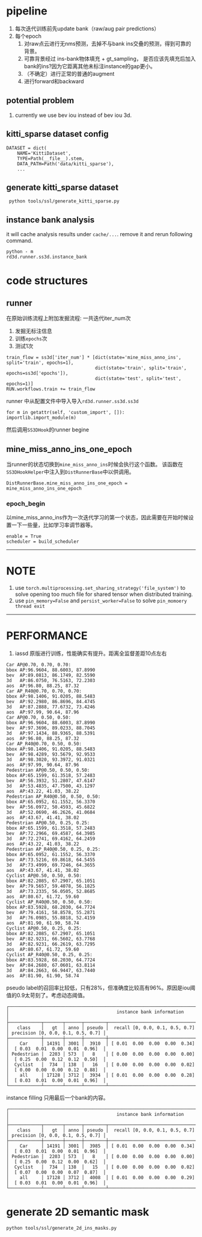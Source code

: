 # pipeline
1. 每次迭代训练前先update bank（raw/aug pair predictions）
2. 每个epoch
   1. 对raw点云进行无nms预测，去掉不与bank ins交叠的预测，得到可靠的背景。
   2. 可靠背景经过 ins-bank物体填充 + gt_sampling， 是否应该先填充后加入bank的ins?因为它距离其他未标注instance的gap更小。
   3. （不确定）进行正常的普通的augment
   4. 进行forward和backward
## potential problem
1. currently we use bev iou instead of bev iou 3d.

## kitti_sparse dataset config

```shell
DATASET = dict(
    NAME='KittiDataset',
    TYPE=Path(__file__).stem,
    DATA_PATH=Path('data/kitti_sparse'),
    ...
```

## generate kitti_sparse dataset

```shell
 python tools/ssl/generate_kitti_sparse.py
```

## instance bank analysis

it will cache analysis results under `cache/...`. remove it and rerun following command.

```shell
python - m
rd3d.runner.ss3d.instance_bank
```

# code structures

## runner

在原始训练流程上附加发掘流程: 一共迭代iter_num次

1. 发掘无标注信息
2. 训练`epochs`次
3. 测试1次

```shell
train_flow = ss3d['iter_num'] * [dict(state='mine_miss_anno_ins', split='train', epochs=1),
                                 dict(state='train', split='train', epochs=ss3d['epochs']),
                                 dict(state='test', split='test', epochs=1)]
RUN.workflows.train += train_flow 
```

runner 中从配置文件中导入导入`rd3d.runner.ss3d.ss3d`

```shell
for m in getattr(self, 'custom_import', []): importlib.import_module(m)
```

然后调用`SS3DHook`的runner begine

## mine_miss_anno_ins_one_epoch

当runner的状态切换到`mine_miss_anno_ins`时候会执行这个函数。
该函数在`SS3DHookHelper`中注入到`DistRunnerBase`中以供调用。

```shell
DistRunnerBase.mine_miss_anno_ins_one_epoch = mine_miss_anno_ins_one_epoch
```

### epoch_begin

以mine_miss_anno_ins作为一次迭代学习的第一个状态，因此需要在开始时候设置一下一些量，比如学习率调节器等。

```shell
enable = True
scheduler = build_scheduler
```
---
# NOTE
1. use `torch.multiprocessing.set_sharing_strategy('file_system')` to solve opening too much file for shared tensor when distributed training. 
2. use `pin_memory=False` and `persist_worker=False` to solve `pin_momoery thread exit`
---
# PERFORMANCE
1. iassd 原版进行训练，性能确实有提升。距离全监督差距10点左右
```shell
Car AP@0.70, 0.70, 0.70:
bbox AP:96.9604, 88.6003, 87.8990
bev  AP:89.0813, 86.1749, 82.5590
3d   AP:86.0750, 76.5163, 72.2303
aos  AP:96.80, 88.25, 87.32
Car AP_R40@0.70, 0.70, 0.70:
bbox AP:98.1406, 91.0205, 88.5483
bev  AP:92.2980, 86.8696, 84.4745
3d   AP:87.2888, 77.6732, 73.4246
aos  AP:97.99, 90.64, 87.96
Car AP@0.70, 0.50, 0.50:
bbox AP:96.9604, 88.6003, 87.8990
bev  AP:97.3696, 89.0233, 88.7045
3d   AP:97.1434, 88.9365, 88.5391
aos  AP:96.80, 88.25, 87.32
Car AP_R40@0.70, 0.50, 0.50:
bbox AP:98.1406, 91.0205, 88.5483
bev  AP:98.4289, 93.5679, 92.9533
3d   AP:98.3020, 93.3972, 91.0321
aos  AP:97.99, 90.64, 87.96
Pedestrian AP@0.50, 0.50, 0.50:
bbox AP:65.1599, 61.3518, 57.2483
bev  AP:56.3932, 51.2807, 47.6147
3d   AP:53.4835, 47.7500, 43.1297
aos  AP:43.22, 41.03, 38.22
Pedestrian AP_R40@0.50, 0.50, 0.50:
bbox AP:65.0952, 61.1552, 56.3370
bev  AP:56.0972, 50.4593, 45.6822
3d   AP:52.0690, 46.2626, 41.0684
aos  AP:43.67, 41.41, 38.02
Pedestrian AP@0.50, 0.25, 0.25:
bbox AP:65.1599, 61.3518, 57.2483
bev  AP:72.2966, 69.4587, 64.3985
3d   AP:72.2741, 69.4162, 64.2459
aos  AP:43.22, 41.03, 38.22
Pedestrian AP_R40@0.50, 0.25, 0.25:
bbox AP:65.0952, 61.1552, 56.3370
bev  AP:73.5216, 69.8618, 64.5455
3d   AP:73.4999, 69.7246, 64.3655
aos  AP:43.67, 41.41, 38.02
Cyclist AP@0.50, 0.50, 0.50:
bbox AP:82.2085, 67.2907, 65.1051
bev  AP:79.5657, 59.4078, 56.1825
3d   AP:73.2335, 56.0505, 52.8685
aos  AP:80.67, 61.72, 59.60
Cyclist AP_R40@0.50, 0.50, 0.50:
bbox AP:83.5928, 68.2030, 64.7724
bev  AP:79.4161, 58.8578, 55.2871
3d   AP:76.0985, 55.8818, 52.4159
aos  AP:81.90, 61.90, 58.74
Cyclist AP@0.50, 0.25, 0.25:
bbox AP:82.2085, 67.2907, 65.1051
bev  AP:82.9231, 66.5602, 63.7768
3d   AP:82.9231, 66.2619, 63.7295
aos  AP:80.67, 61.72, 59.60
Cyclist AP_R40@0.50, 0.25, 0.25:
bbox AP:83.5928, 68.2030, 64.7724
bev  AP:84.2680, 67.0601, 63.8114
3d   AP:84.2663, 66.9447, 63.7440
aos  AP:81.90, 61.90, 58.74
```
pseudo label的召回率比较低，只有28%，但准确度比较高有96%。原因是iou阈值的0.9太苛刻了。考虑动态阈值。
```shell
┌──────────────────────────────────────────────────────────────────────────────────────────────────────────┐
│                                        instance bank information                                         │
├────────────┬───────┬──────┬────────┬─────────────────────────────────┬───────────────────────────────────┤
│   class    │   gt  │ anno │ pseudo │  recall [0, 0.0, 0.1, 0.5, 0.7] │ precision [0, 0.0, 0.1, 0.5, 0.7] │
├────────────┼───────┼──────┼────────┼─────────────────────────────────┼───────────────────────────────────┤
│    Car     │ 14191 │ 3001 │  3910  │ [ 0.01  0.00  0.00  0.00  0.34] │  [ 0.03  0.01  0.00  0.01  0.96]  │
│ Pedestrian │  2203 │ 573  │   8    │ [ 0.00  0.00  0.00  0.00  0.00] │  [ 0.25  0.00  0.12  0.12  0.50]  │
│  Cyclist   │  734  │ 138  │   16   │ [ 0.00  0.00  0.00  0.00  0.02] │  [ 0.00  0.00  0.00  0.12  0.88]  │
│    all     │ 17128 │ 3712 │  3934  │ [ 0.01  0.00  0.00  0.00  0.28] │  [ 0.03  0.01  0.00  0.01  0.96]  │
└────────────┴───────┴──────┴────────┴─────────────────────────────────┴───────────────────────────────────┘

```
instance filling 只用最后一个bank的内容。
```shell
┌──────────────────────────────────────────────────────────────────────────────────────────────────────────┐
│                                        instance bank information                                         │
├────────────┬───────┬──────┬────────┬─────────────────────────────────┬───────────────────────────────────┤
│   class    │   gt  │ anno │ pseudo │  recall [0, 0.0, 0.1, 0.5, 0.7] │ precision [0, 0.0, 0.1, 0.5, 0.7] │
├────────────┼───────┼──────┼────────┼─────────────────────────────────┼───────────────────────────────────┤
│    Car     │ 14191 │ 3001 │  3985  │ [ 0.01  0.00  0.00  0.00  0.34] │  [ 0.03  0.01  0.00  0.01  0.96]  │
│ Pedestrian │  2203 │ 573  │   8    │ [ 0.00  0.00  0.00  0.00  0.00] │  [ 0.25  0.00  0.12  0.00  0.62]  │
│  Cyclist   │  734  │ 138  │   15   │ [ 0.00  0.00  0.00  0.00  0.02] │  [ 0.07  0.00  0.00  0.07  0.87]  │
│    all     │ 17128 │ 3712 │  4008  │ [ 0.01  0.00  0.00  0.00  0.29] │  [ 0.03  0.01  0.00  0.01  0.96]  │
└────────────┴───────┴──────┴────────┴─────────────────────────────────┴───────────────────────────────────┘
```
# generate 2D semantic mask
```shell
python tools/ssl/generate_2d_ins_masks.py
```